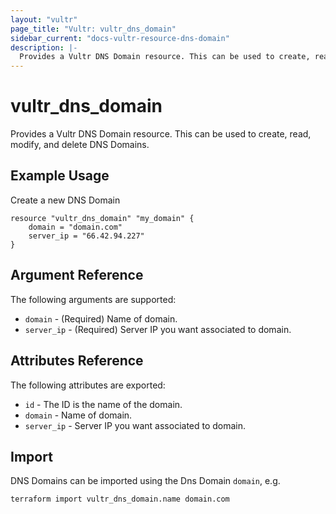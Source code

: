 ```yaml
---
layout: "vultr"
page_title: "Vultr: vultr_dns_domain"
sidebar_current: "docs-vultr-resource-dns-domain"
description: |-
  Provides a Vultr DNS Domain resource. This can be used to create, read, modify, and delete DNS Domains.
---
```


# vultr_dns_domain

Provides a Vultr DNS Domain resource. This can be used to create, read, modify, and delete DNS Domains.

## Example Usage

Create a new DNS Domain

```hcl
resource "vultr_dns_domain" "my_domain" {
	domain = "domain.com"
	server_ip = "66.42.94.227"
}
```

## Argument Reference

The following arguments are supported:

* `domain` - (Required) Name of domain.
* `server_ip` - (Required) Server IP you want associated to domain.

## Attributes Reference

The following attributes are exported:

* `id` - The ID is the name of the domain.
* `domain` -  Name of domain.
* `server_ip` - Server IP you want associated to domain.

## Import

DNS Domains can be imported using the Dns Domain `domain`, e.g.

```
terraform import vultr_dns_domain.name domain.com
```